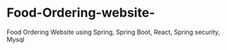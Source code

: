 # Food-Ordering-website-
Food Ordering Website using Spring, Spring Boot, React, Spring security, Mysql
